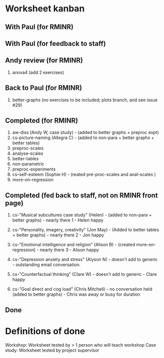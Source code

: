 # Worksheet kanban

## With Paul (for RMINR)

## With Paul (for feedback to staff)

## Andy review (for RMINR)

1. anova4 (add 2 exercises)

## Back to Paul (for RMINR)

1. better-graphs (no exercises to be included; plots branch, and see issue #29)

## Completed (for RMINR)

1. aw-diss (Andy W, case study) - (added to better graphs + preproc expt)
1. cs-picture-naming (Allegra C) - (added to non-para + better graphs + better tables)
1. preproc-scales
1. analyse-scales
1. better-tables
1. non-parametric
1. preproc-experiments
1. cs-self-esteem (Sophie H) - (reated pre-proc-scales and anal-scales )
1. more-on-regression

## Completed (fed back to staff, not on RMINR front page)

1. cs-"Musical subcultures case study" (Helen) - (added to non-para + better graphs) - nearly there 1 - Helen happy
1. cs-"Personality, imagery, creativity" (Jon May) - (Added to better tables + better graphs) - nearly there 2 - Jon happy
1. cs-"Emotional intelligence and religion" (Alison B) - (created more-on-regression) - nearly there 3 - Alison happy

1. cs-"Depression anxiety and stress" (Alyson N) - doesn't add to generic - outstanding email conversation.

1. cs-"Counterfactual thinking" (Clare W) - doesn't add to generic - Clare happy

1. cs-"Goal direct and cog load" (Chris Mitchell) - no conversation held (added to better graphs) - Chris was away or busy for duration


## Done

# Definitions of done

Workshop: Worksheet tested by > 1 person who will teach workshop
Case study: Worksheet tested by project supervisor
